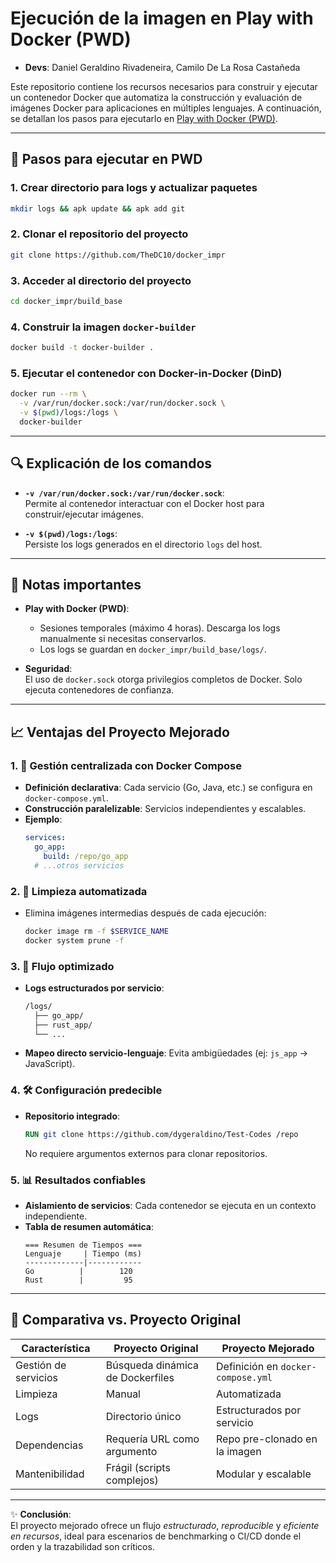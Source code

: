 # Ejecución de la imagen en Play with Docker (PWD)

- **Devs**: Daniel Geraldino Rivadeneira, Camilo De La Rosa Castañeda

Este repositorio contiene los recursos necesarios para construir y ejecutar un contenedor Docker que automatiza la construcción y evaluación de imágenes Docker para aplicaciones en múltiples lenguajes. A continuación, se detallan los pasos para ejecutarlo en [Play with Docker (PWD)](https://labs.play-with-docker.com/).

---

## 🚀 Pasos para ejecutar en PWD

### 1. Crear directorio para logs y actualizar paquetes
```bash
mkdir logs && apk update && apk add git
```

### 2. Clonar el repositorio del proyecto
```bash
git clone https://github.com/TheDC10/docker_impr
```

### 3. Acceder al directorio del proyecto
```bash
cd docker_impr/build_base
```

### 4. Construir la imagen `docker-builder`
```bash
docker build -t docker-builder .
```

### 5. Ejecutar el contenedor con Docker-in-Docker (DinD)
```bash
docker run --rm \
  -v /var/run/docker.sock:/var/run/docker.sock \
  -v $(pwd)/logs:/logs \
  docker-builder
```

---

## 🔍 Explicación de los comandos
- **`-v /var/run/docker.sock:/var/run/docker.sock`**:  
  Permite al contenedor interactuar con el Docker host para construir/ejecutar imágenes.

- **`-v $(pwd)/logs:/logs`**:  
  Persiste los logs generados en el directorio `logs` del host.

---

## 📌 Notas importantes
- **Play with Docker (PWD)**:  
  - Sesiones temporales (máximo 4 horas). Descarga los logs manualmente si necesitas conservarlos.  
  - Los logs se guardan en `docker_impr/build_base/logs/`.  

- **Seguridad**:  
  El uso de `docker.sock` otorga privilegios completos de Docker. Solo ejecuta contenedores de confianza.

---

## 📈 Ventajas del Proyecto Mejorado

### 1. 🧩 Gestión centralizada con Docker Compose
- **Definición declarativa**: Cada servicio (Go, Java, etc.) se configura en `docker-compose.yml`.  
- **Construcción paralelizable**: Servicios independientes y escalables.  
- **Ejemplo**:  
  ```yaml
  services:
    go_app:
      build: /repo/go_app
    # ...otros servicios
  ```

### 2. 🧹 Limpieza automatizada
- Elimina imágenes intermedias después de cada ejecución:  
  ```bash
  docker image rm -f $SERVICE_NAME
  docker system prune -f
  ```

### 3. 🔄 Flujo optimizado
- **Logs estructurados por servicio**:  
  ```bash
  /logs/
    ├── go_app/
    ├── rust_app/
    └── ... 
  ```
- **Mapeo directo servicio-lenguaje**: Evita ambigüedades (ej: `js_app` → JavaScript).

### 4. 🛠️ Configuración predecible
- **Repositorio integrado**:  
  ```dockerfile
  RUN git clone https://github.com/dygeraldino/Test-Codes /repo
  ```
  No requiere argumentos externos para clonar repositorios.

### 5. 📊 Resultados confiables
- **Aislamiento de servicios**: Cada contenedor se ejecuta en un contexto independiente.  
- **Tabla de resumen automática**:  
  ```
  === Resumen de Tiempos ===
  Lenguaje     | Tiempo (ms)
  -------------|------------
  Go          |        120
  Rust        |         95
  ```

---

## 🚨 Comparativa vs. Proyecto Original
| Característica          | Proyecto Original               | Proyecto Mejorado               |
|-------------------------|---------------------------------|---------------------------------|
| Gestión de servicios    | Búsqueda dinámica de Dockerfiles | Definición en `docker-compose.yml` |
| Limpieza                | Manual                          | Automatizada                    |
| Logs                   | Directorio único                | Estructurados por servicio      |
| Dependencias           | Requería URL como argumento     | Repo pre-clonado en la imagen   |
| Mantenibilidad         | Frágil (scripts complejos)      | Modular y escalable             |

---

✨ **Conclusión**:  
El proyecto mejorado ofrece un flujo *estructurado*, *reproducible* y *eficiente en recursos*, ideal para escenarios de benchmarking o CI/CD donde el orden y la trazabilidad son críticos.
